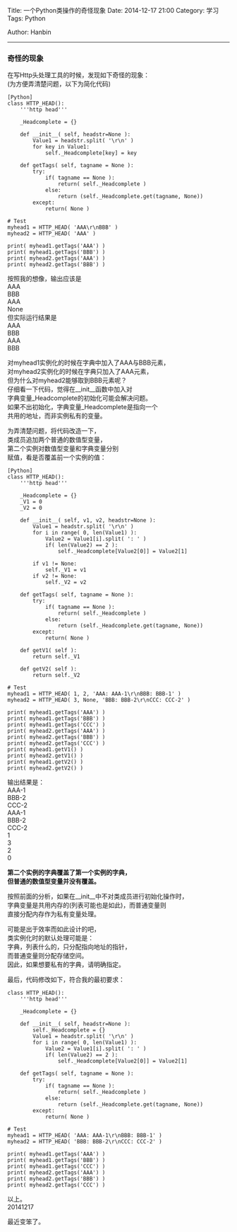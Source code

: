 Title: 一个Python类操作的奇怪现象
Date: 2014-12-17 21:00
Category: 学习
Tags: Python
<!-- Slug:  -->
Author: Hanbin
<!-- Summary: 第一篇日志 -->
  
  
----
### 奇怪的现象  
  
在写Http头处理工具的时候，发现如下奇怪的现象：  
(为方便弄清楚问题，以下为简化代码)  

```
[Python]
class HTTP_HEAD():
	'''http head'''

	_Headcomplete = {}

	def __init__( self, headstr=None ):
		Value1 = headstr.split( '\r\n' )
		for key in Value1:
			self._Headcomplete[key] = key

	def getTags( self, tagname = None ):
		try:
			if( tagname == None ):
				return( self._Headcomplete )
			else:
				return (self._Headcomplete.get(tagname, None))
		except:
			return( None )

# Test
myhead1 = HTTP_HEAD( 'AAA\r\nBBB' )
myhead2 = HTTP_HEAD( 'AAA' )

print( myhead1.getTags('AAA') )
print( myhead1.getTags('BBB') )
print( myhead2.getTags('AAA') )
print( myhead2.getTags('BBB') )

```
按照我的想像，输出应该是    
AAA  
BBB  
AAA  
None  
但实际运行结果是  
AAA  
BBB  
AAA  
BBB  
  
对myhead1实例化的时候在字典中加入了AAA与BBB元素，  
对myhead2实例化的时候在字典只加入了AAA元素，  
但为什么对myhead2能够取到BBB元素呢？  
仔细看一下代码，觉得在__init__函数中加入对  
字典变量_Headcomplete的初始化可能会解决问题。  
如果不出初始化，字典变量_Headcomplete是指向一个  
共用的地址，而非实例私有的变量。  
  
为弄清楚问题，将代码改造一下，  
类成员追加两个普通的数值型变量，  
第二个实例对数值型变量和字典变量分别  
赋值，看是否覆盖前一个实例的值：  
```
[Python]
class HTTP_HEAD():
	'''http head'''

	_Headcomplete = {}
	_V1 = 0
	_V2 = 0

	def __init__( self, v1, v2, headstr=None ):
		Value1 = headstr.split( '\r\n' )
		for i in range( 0, len(Value1) ):
			Value2 = Value1[i].split( ': ' )
			if( len(Value2) == 2 ):
				self._Headcomplete[Value2[0]] = Value2[1]

		if v1 != None:
			self._V1 = v1
		if v2 != None:
			self._V2 = v2

	def getTags( self, tagname = None ):
		try:
			if( tagname == None ):
				return( self._Headcomplete )
			else:
				return (self._Headcomplete.get(tagname, None))
		except:
			return( None )

	def getV1( self ):
		return self._V1

	def getV2( self ):
		return self._V2

# Test
myhead1 = HTTP_HEAD( 1, 2, 'AAA: AAA-1\r\nBBB: BBB-1' )
myhead2 = HTTP_HEAD( 3, None, 'BBB: BBB-2\r\nCCC: CCC-2' )

print( myhead1.getTags('AAA') )
print( myhead1.getTags('BBB') )
print( myhead1.getTags('CCC') )
print( myhead2.getTags('AAA') )
print( myhead2.getTags('BBB') )
print( myhead2.getTags('CCC') )
print( myhead1.getV1() )
print( myhead2.getV1() )
print( myhead1.getV2() )
print( myhead2.getV2() )

```
输出结果是：  
AAA-1  
BBB-2  
CCC-2  
AAA-1  
BBB-2  
CCC-2  
1  
3  
2  
0  
  
**第二个实例的字典覆盖了第一个实例的字典，**  
**但普通的数值型变量并没有覆盖。**  
  
按照前面的分析，如果在__init__中不对类成员进行初始化操作时，  
字典变量是共用内存的(列表可能也是如此)，而普通变量则  
直接分配内存作为私有变量处理。  
  
可能是出于效率而如此设计的吧，  
类实例化时的默认处理可能是：  
字典，列表什么的，只分配指向地址的指针，  
而普通变量则分配存储空间。  
因此，如果想要私有的字典，请明确指定。  
  
最后，代码修改如下，符合我的最初要求：  
```
class HTTP_HEAD():
	'''http head'''

	_Headcomplete = {}

	def __init__( self, headstr=None ):
		self._Headcomplete = {}
		Value1 = headstr.split( '\r\n' )
		for i in range( 0, len(Value1) ):
			Value2 = Value1[i].split( ': ' )
			if( len(Value2) == 2 ):
				self._Headcomplete[Value2[0]] = Value2[1]

	def getTags( self, tagname = None ):
		try:
			if( tagname == None ):
				return( self._Headcomplete )
			else:
				return (self._Headcomplete.get(tagname, None))
		except:
			return( None )

# Test
myhead1 = HTTP_HEAD( 'AAA: AAA-1\r\nBBB: BBB-1' )
myhead2 = HTTP_HEAD( 'BBB: BBB-2\r\nCCC: CCC-2' )

print( myhead1.getTags('AAA') )
print( myhead1.getTags('BBB') )
print( myhead1.getTags('CCC') )
print( myhead2.getTags('AAA') )
print( myhead2.getTags('BBB') )
print( myhead2.getTags('CCC') )
```
  
以上。  
20141217   
   
最近变笨了。   